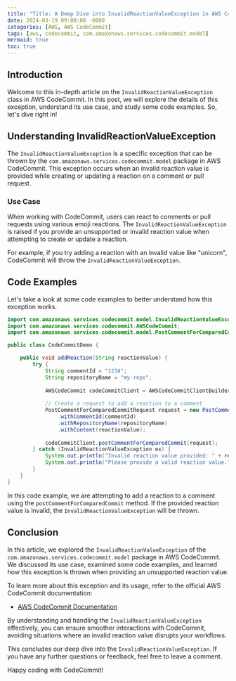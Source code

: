 ```yaml
---
title: "Title: A Deep Dive into InvalidReactionValueException in AWS CodeCommit"
date: 2024-03-19 09:00:00 -0000
categories: [AWS, AWS CodeCommit]
tags: [aws, codecommit, com.amazonaws.services.codecommit.model]
mermaid: true
toc: true
---
```



## Introduction

Welcome to this in-depth article on the `InvalidReactionValueException` class in AWS CodeCommit. In this post, we will explore the details of this exception, understand its use case, and study some code examples. So, let's dive right in!

## Understanding InvalidReactionValueException

The `InvalidReactionValueException` is a specific exception that can be thrown by the `com.amazonaws.services.codecommit.model` package in AWS CodeCommit. This exception occurs when an invalid reaction value is provided while creating or updating a reaction on a comment or pull request.

### Use Case

When working with CodeCommit, users can react to comments or pull requests using various emoji reactions. The `InvalidReactionValueException` is raised if you provide an unsupported or invalid reaction value when attempting to create or update a reaction.

For example, if you try adding a reaction with an invalid value like "unicorn", CodeCommit will throw the `InvalidReactionValueException`.

## Code Examples

Let's take a look at some code examples to better understand how this exception works.

```java
import com.amazonaws.services.codecommit.model.InvalidReactionValueException;
import com.amazonaws.services.codecommit.AWSCodeCommit;
import com.amazonaws.services.codecommit.model.PostCommentForComparedCommitRequest;

public class CodeCommitDemo {

    public void addReaction(String reactionValue) {
        try {
            String commentId = "1234";
            String repositoryName = "my-repo";
            
            AWSCodeCommit codeCommitClient = AWSCodeCommitClientBuilder.defaultClient();
            
            // Create a request to add a reaction to a comment
            PostCommentForComparedCommitRequest request = new PostCommentForComparedCommitRequest()
                .withCommentId(commentId)
                .withRepositoryName(repositoryName)
                .withContent(reactionValue);
                
            codeCommitClient.postCommentForComparedCommit(request);
        } catch (InvalidReactionValueException ex) {
            System.out.println("Invalid reaction value provided: " + reactionValue);
            System.out.println("Please provide a valid reaction value.");
        }
    }
}
```

In this code example, we are attempting to add a reaction to a comment using the `postCommentForComparedCommit` method. If the provided reaction value is invalid, the `InvalidReactionValueException` will be thrown.

## Conclusion

In this article, we explored the `InvalidReactionValueException` of the `com.amazonaws.services.codecommit.model` package in AWS CodeCommit. We discussed its use case, examined some code examples, and learned how this exception is thrown when providing an unsupported reaction value.

To learn more about this exception and its usage, refer to the official AWS CodeCommit documentation:

- [AWS CodeCommit Documentation](https://docs.aws.amazon.com/codecommit/index.html)

By understanding and handling the `InvalidReactionValueException` effectively, you can ensure smoother interactions with CodeCommit, avoiding situations where an invalid reaction value disrupts your workflows.

This concludes our deep dive into the `InvalidReactionValueException`. If you have any further questions or feedback, feel free to leave a comment.

Happy coding with CodeCommit!